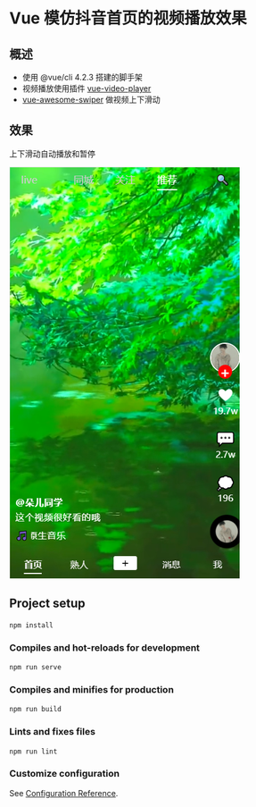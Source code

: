 # Vue 模仿抖音首页的视频播放效果

## 概述
- 使用 @vue/cli 4.2.3 搭建的脚手架
- 视频播放使用插件 [vue-video-player](https://github.com/surmon-china/vue-video-player)
- [vue-awesome-swiper](https://github.com/surmon-china/vue-awesome-swiper) 做视频上下滑动

## 效果

上下滑动自动播放和暂停

![](./images/效果图.png)

## Project setup
```
npm install
```

### Compiles and hot-reloads for development
```
npm run serve
```

### Compiles and minifies for production
```
npm run build
```

### Lints and fixes files
```
npm run lint
```

### Customize configuration
See [Configuration Reference](https://cli.vuejs.org/config/).
